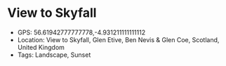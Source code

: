 # View to Skyfall

- GPS: 56.61942777777778,-4.931211111111112
- Location: View to Skyfall, Glen Etive, Ben Nevis & Glen Coe, Scotland, United Kingdom
- Tags: Landscape, Sunset
